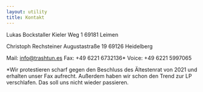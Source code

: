 ```yaml
---
layout: utility
title: Kontakt
---
```


Lukas Bockstaller
Kieler Weg 1
69181 Leimen

Christoph Rechsteiner
Augustastraße 19
69126 Heidelberg

Mail: info@trashtun.es
Fax: +49 6221 6732136*
Voice: +49 6221 5997065

*Wir protestieren scharf gegen den Beschluss des Ältestenrat von 2021 und erhalten unser Fax aufrecht. Außerdem haben wir schon den Trend zur LP verschlafen. Das soll uns nicht wieder passieren.